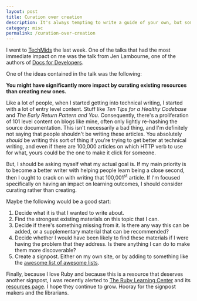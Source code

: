 ```yaml
---
layout: post
title: Curation over creation
description: It's always tempting to write a guide of your own, but sometimes the best thing to do is point people towards existing resources.
category: misc
permalink: /curation-over-creation
---
```


I went to [TechMids](https://conf.techmids.io) the last week. One of the talks that had the most immediate impact on me was the talk from Jen Lambourne, one of the authors of [Docs for Developers](https://docsfordevelopers.com).

One of the ideas contained in the talk was the following:

**You might have significantly more impact by curating existing resources than creating new ones.**

Like a lot of people, when I started getting into technical writing, I started with a lot of entry level content. Stuff like _Ten Tips for a Healthy Codebase_ and _The Early Return Pattern and You_. Consequently, there's a proliferation of 101 level content on blogs like mine, often only lightly re-hashing the source documentation. This isn't necessarily a bad thing, and I'm definitely not saying that people shouldn't be writing these articles. You absolutely _should_ be writing this sort of thing if you're trying to get better at technical writing, and even if there are 100,000 articles on which HTTP verb to use for what, yours could be the one to make it click for someone.

But, I should be asking myself what my actual goal is. If my main priority is to become a better writer with helping people learn being a close second, then I ought to crack on with writing that 100,001<sup>st</sup> article. If I'm focused specifically on having an impact on learning outcomes, I should consider curating rather than creating.

Maybe the following would be a good start:

1. Decide what it is that I wanted to write about.
2. Find the strongest existing materials on this topic that I can.
3. Decide if there's something missing from it. Is there any way this can be added, or a supplementary material that can be recommended?
4. Decide whether I would have been likely to find these materials if I were having the problem that they address. Is there anything I can do to make them more discoverable?
5. Create a signpost. Either on my own site, or by adding to something like the [awesome list of awesome lists](https://github.com/sindresorhus/awesome#readme).

Finally, because I love Ruby and because this is a resource that deserves another signpost, I was recently alerted to [The Ruby Learning Center](https://www.rubylearning.dev) and its [resources page](https://www.rubylearning.dev/resources/). I hope they continue to grow. Hooray for the signpost makers and the librarians.
